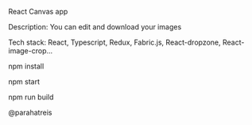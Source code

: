 React Canvas app

Description:
  You can edit and download your images

Tech stack: React, Typescript, Redux, Fabric.js, React-dropzone, React-image-crop...

<!-- Install packages -->
npm install

<!-- Start app -->
npm start

<!-- Build app -->
npm run build


<!-- author -->
@parahatreis